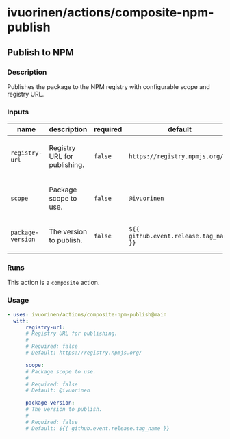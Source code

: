 # ivuorinen/actions/composite-npm-publish

## Publish to NPM

### Description

Publishes the package to the NPM registry with configurable scope and registry URL.

### Inputs

| name              | description                         | required | default                                |
| ----------------- | ----------------------------------- | -------- | -------------------------------------- |
| `registry-url`    | <p>Registry URL for publishing.</p> | `false`  | `https://registry.npmjs.org/`          |
| `scope`           | <p>Package scope to use.</p>        | `false`  | `@ivuorinen`                           |
| `package-version` | <p>The version to publish.</p>      | `false`  | `${{ github.event.release.tag_name }}` |

### Runs

This action is a `composite` action.

### Usage

```yaml
- uses: ivuorinen/actions/composite-npm-publish@main
  with:
      registry-url:
      # Registry URL for publishing.
      #
      # Required: false
      # Default: https://registry.npmjs.org/

      scope:
      # Package scope to use.
      #
      # Required: false
      # Default: @ivuorinen

      package-version:
      # The version to publish.
      #
      # Required: false
      # Default: ${{ github.event.release.tag_name }}
```
